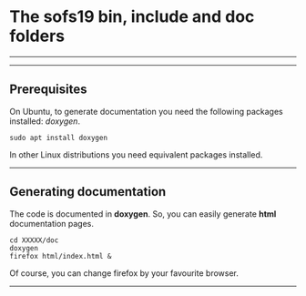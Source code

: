 # The **sofs19** bin, include and doc folders

******
******

## Prerequisites

On Ubuntu, to generate documentation you need the following packages installed: 
_doxygen_.

```
sudo apt install doxygen
```

In other Linux distributions you need equivalent packages installed.

******

## Generating documentation

The code is documented in **doxygen**. So, you can easily generate **html** documentation pages.

```
cd XXXXX/doc
doxygen
firefox html/index.html &
```

Of course, you can change firefox by your favourite browser.

******
